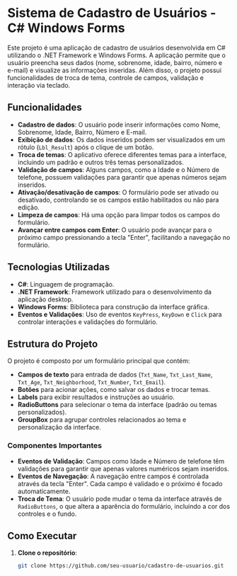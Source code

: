 # Sistema de Cadastro de Usuários - C# Windows Forms

Este projeto é uma aplicação de cadastro de usuários desenvolvida em C# utilizando o .NET Framework e Windows Forms. A aplicação permite que o usuário preencha seus dados (nome, sobrenome, idade, bairro, número e e-mail) e visualize as informações inseridas. Além disso, o projeto possui funcionalidades de troca de tema, controle de campos, validação e interação via teclado.

## Funcionalidades

- **Cadastro de dados**: O usuário pode inserir informações como Nome, Sobrenome, Idade, Bairro, Número e E-mail.
- **Exibição de dados**: Os dados inseridos podem ser visualizados em um rótulo (`Lbl_Result`) após o clique de um botão.
- **Troca de temas**: O aplicativo oferece diferentes temas para a interface, incluindo um padrão e outros três temas personalizados.
- **Validação de campos**: Alguns campos, como a Idade e o Número de telefone, possuem validações para garantir que apenas números sejam inseridos.
- **Ativação/desativação de campos**: O formulário pode ser ativado ou desativado, controlando se os campos estão habilitados ou não para edição.
- **Limpeza de campos**: Há uma opção para limpar todos os campos do formulário.
- **Avançar entre campos com Enter**: O usuário pode avançar para o próximo campo pressionando a tecla "Enter", facilitando a navegação no formulário.

## Tecnologias Utilizadas

- **C#**: Linguagem de programação.
- **.NET Framework**: Framework utilizado para o desenvolvimento da aplicação desktop.
- **Windows Forms**: Biblioteca para construção da interface gráfica.
- **Eventos e Validações**: Uso de eventos `KeyPress`, `KeyDown` e `Click` para controlar interações e validações do formulário.

## Estrutura do Projeto

O projeto é composto por um formulário principal que contém:

- **Campos de texto** para entrada de dados (`Txt_Name`, `Txt_Last_Name`, `Txt_Age`, `Txt_Neighborhood`, `Txt_Number`, `Txt_Email`).
- **Botões** para acionar ações, como salvar os dados e trocar temas.
- **Labels** para exibir resultados e instruções ao usuário.
- **RadioButtons** para selecionar o tema da interface (padrão ou temas personalizados).
- **GroupBox** para agrupar controles relacionados ao tema e personalização da interface.

### Componentes Importantes

- **Eventos de Validação**: Campos como Idade e Número de telefone têm validações para garantir que apenas valores numéricos sejam inseridos.
- **Eventos de Navegação**: A navegação entre campos é controlada através da tecla "Enter". Cada campo é validado e o próximo é focado automaticamente.
- **Troca de Tema**: O usuário pode mudar o tema da interface através de `RadioButtons`, o que altera a aparência do formulário, incluindo a cor dos controles e o fundo.

## Como Executar

1. **Clone o repositório**:
   ```bash
   git clone https://github.com/seu-usuario/cadastro-de-usuarios.git
